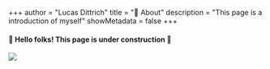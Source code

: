 +++
author = "Lucas Dittrich"
title = "📝 About"
description = "This page is a introduction of myself" 
showMetadata = false
+++

#### 🚧 Hello folks! This page is under construction 🚧

![](https://media.giphy.com/media/WRQBXSCnEFJIuxktnw/giphy.gif)
